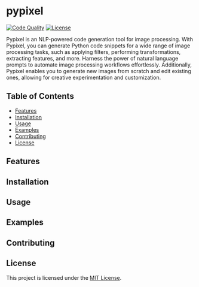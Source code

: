 # pypixel
[![Code Quality](https://github.com/navneetdesai/pypixel/actions/workflows/code-quality.yml/badge.svg)](https://github.com/navneetdesai/pypixel/actions/workflows/code-quality.yml)
[![License](https://img.shields.io/badge/license-MIT-blue.svg)](https://opensource.org/licenses/MIT)

Pypixel is an NLP-powered code generation tool for image processing.
With Pypixel, you can generate Python code snippets for a wide range
of image processing tasks, such as applying filters, performing transformations,
extracting features, and more. Harness the power of natural language prompts
to automate image processing workflows effortlessly.
Additionally, Pypixel enables you to generate new images from scratch and edit 
existing ones, allowing for creative experimentation and customization. 



## Table of Contents

- [Features](#features)
- [Installation](#installation)
- [Usage](#usage)
- [Examples](#examples)
- [Contributing](#contributing)
- [License](#license)

## Features


## Installation



## Usage



## Examples



## Contributing



## License

This project is licensed under the [MIT License](LICENSE).

